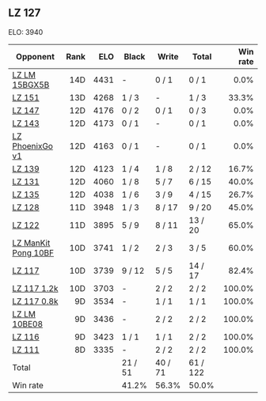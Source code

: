 ## LZ 127 ##

ELO: 3940

Opponent | Rank | ELO | Black | Write | Total | Win rate
---------|-----:|----:|-------|-------|-------|-------:
[LZ LM 15BGX5B](LZ%20LM%2015BGX5B.md) | 14D | 4431 | - | 0 / 1 | 0 / 1 | 0.0%
[LZ 151](LZ%20151.md) | 13D | 4268 | 1 / 3 | - | 1 / 3 | 33.3%
[LZ 147](LZ%20147.md) | 12D | 4176 | 0 / 2 | 0 / 1 | 0 / 3 | 0.0%
[LZ 143](LZ%20143.md) | 12D | 4173 | 0 / 1 | - | 0 / 1 | 0.0%
[LZ PhoenixGo v1](LZ%20PhoenixGo%20v1.md) | 12D | 4163 | 0 / 1 | - | 0 / 1 | 0.0%
[LZ 139](LZ%20139.md) | 12D | 4123 | 1 / 4 | 1 / 8 | 2 / 12 | 16.7%
[LZ 131](LZ%20131.md) | 12D | 4060 | 1 / 8 | 5 / 7 | 6 / 15 | 40.0%
[LZ 135](LZ%20135.md) | 12D | 4038 | 1 / 6 | 3 / 9 | 4 / 15 | 26.7%
[LZ 128](LZ%20128.md) | 11D | 3948 | 1 / 3 | 8 / 17 | 9 / 20 | 45.0%
[LZ 122](LZ%20122.md) | 11D | 3895 | 5 / 9 | 8 / 11 | 13 / 20 | 65.0%
[LZ ManKit Pong 10BF](LZ%20ManKit%20Pong%2010BF.md) | 10D | 3741 | 1 / 2 | 2 / 3 | 3 / 5 | 60.0%
[LZ 117](LZ%20117.md) | 10D | 3739 | 9 / 12 | 5 / 5 | 14 / 17 | 82.4%
[LZ 117 1.2k](LZ%20117%201.2k.md) | 10D | 3703 | - | 2 / 2 | 2 / 2 | 100.0%
[LZ 117 0.8k](LZ%20117%200.8k.md) | 9D | 3534 | - | 1 / 1 | 1 / 1 | 100.0%
[LZ LM 10BE08](LZ%20LM%2010BE08.md) | 9D | 3436 | - | 2 / 2 | 2 / 2 | 100.0%
[LZ 116](LZ%20116.md) | 9D | 3423 | 1 / 1 | 1 / 1 | 2 / 2 | 100.0%
[LZ 111](LZ%20111.md) | 8D | 3335 | - | 2 / 2 | 2 / 2 | 100.0%
Total | | | 21 / 51 | 40 / 71 | 61 / 122 | 
Win rate| | | 41.2% | 56.3% | 50.0% | 
